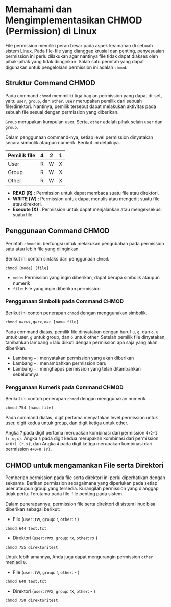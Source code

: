 # Memahami dan Mengimplementasikan CHMOD (Permission) di Linux

File permission memiliki peran besar pada aspek keamanan di sebuah sistem Linux. Pada file-file yang dianggap krusial dan penting, penyesuaian permission ini perlu dilakukan agar nantinya file tidak dapat diakses oleh pihak-pihak yang tidak diinginkan. Salah satu perintah yang dapat digunakan untuk pengelolaan permission ini adalah `chmod`. 

## Struktur Command CHMOD

Pada command `chmod` memmiliki tiga bagian permission yang dapat di-set, yaitu `user`, `group`, dan `other`. `User` merupakan pemilik dari sebuah file/direktori. Nantinya, pemilik tersebut dapat melakukan aktivitas pada sebuah file sesuai dengan permission yang diberikan.

`Group` merupakan kumpulan user. Serta, `other` adalah pihak selain `user` dan `group`.

Dalam penggunaan command-nya, setiap level permission dinyatakan secara simbolik ataupun numerik. Berikut ini detailnya.

| Pemilik file |    4    |    2    |    1    |
| ------------ | ------- | ------- | ------- |    
| User         |    R    |    W    |    X    |
| Group        |    R    |    W    |    X    |
| Other        |    R    |    W    |    X    |

- **READ (R)**  : Permission untuk dapat membaca suatu file atau direktori.
- **WRITE (W)** : Permission untuk dapat menulis atau mengedit suatu file atau direktori.
- **Execute (X)** : Permission untuk dapat menjalankan atau mengeksekusi suatu file.

## Penggunaan Command CHMOD

Perintah `chmod` ini berfungsi untuk melakukan pengubahan pada permission satu atau lebih file yang diinginkan. 

Berikut ini contoh sintaks dari penggunaan `chmod`.
```
chmod [mode] [file]
```
- `mode`: Permission yang ingin diberikan, dapat berupa simbolik ataupun numerik
- `file`: File yang ingin diberikan permission 

### Penggunaan Simbolik pada Command CHMOD
Berikut ini contoh penerapan `chmod` dengan menggunakan simbolik.
```
chmod u=rwx,g=rx,o=r [nama file]
```
Pada command diatas, pemilik file dinyatakan dengan huruf `u`, `g`, dan `o`. `u` untuk user, `g` untuk group, dan `o` untuk other. Setelah pemilik file dinyatakan, tambahkan lambang `=` lalu diikuti dengan permission apa saja yang akan diberikan.
 - Lambang `=` : menyatakan permission yang akan diberikan
 - Lambang `+` : menambahkan permission baru 
 - Lambang `-` : menghapus permission yang telah ditambahkan sebelumnya

### Penggunaan Numerik pada Command CHMOD
Berikut ini contoh penerapan `chmod` dengan menggunakan numerik.
```
chmod 754 [nama file]
```
Pada command diatas, digit pertama menyatakan level permission untuk user, digit kedua untuk group, dan digit ketiga untuk other. 

Angka `7` pada digit pertama merupakan kombinasi dari permission `4+2+1 (r,w,x)`. Angka `5` pada digit kedua merupakan kombinasi dari permission `4+0+1 (r,x)`, dan Angka `4` pada digit ketiga merupakan kombinasi dari permission `4+0+0 (r)`.

## CHMOD untuk mengamankan File serta Direktori

Pemberian permission pada file serta direktori ini perlu diperhatikan dengan seksama. Berikan permission sebagaimana yang diperlukan pada setiap user ataupun group yang tersedia. Kurangilah permission yang dianggap tidak perlu. Terutama pada file-file penting pada sistem.

Dalam penerapannya, permission file serta direktori di sistem linux bisa diberikan sebagai berikut:
- File (`user`: rw, `group`: r, `other`: r )
```
chmod 644 test.txt
```
- Direktori (`user`: rwx, `group`: rx, `other`: rx )
```
chmod 755 direktoritest
```
Untuk lebih amannya, Anda juga dapat mengurangin permission `other` menjadi `0`.
- File (`user`: rw, `group`: r, `other`: - )
```
chmod 640 test.txt
```
- Direktori (`user`: rwx, `group`: rx, `other`: - )
```
chmod 750 direktoritest
```
